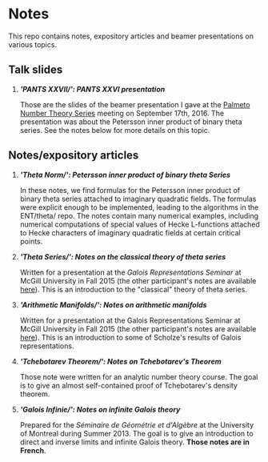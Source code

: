 # Notes

This repo contains notes, expository articles and beamer presentations on various topics.

## Talk slides

1. ___'PANTS XXVII/': PANTS XXVI presentation___

    Those are the slides of the beamer presentation I gave at the [Palmeto Number Theory Series](https://www.uncg.edu/mat/numbertheory/conferences/PANTS-XXVI.html "PANTS XXVI") meeting on September 17th, 2016. The presentation was about the Petersson inner product of binary theta series. See the notes below for more details on this topic.

## Notes/expository articles

1. ___'Theta Norm/': Petersson inner product of binary theta Series___

    In these notes, we find formulas for the Petersson inner product of binary theta series attached to imaginary quadratic fields. The formulas were explicit enough to be implemented, leading to the algorithms in the ENT/theta/ repo. The notes contain many numerical examples, including numerical computations of special values of Hecke L-functions attached to Hecke characters of imaginary quadratic fields at certain critical points.

2. ___'Theta Series/': Notes on the classical theory of theta series___

    Written for a presentation at the *Galois Representations Seminar* at McGill University in Fall 2015 (the other participant's notes are available [here](http://www.math.mcgill.ca/goren/GS/GraduateSeminar.html "Other participant's notes")). This is an introduction to the "classical" theory of theta series.

3. ___'Arithmetic Manifolds/': Notes on arithmetic manifolds___

    Written for a presentation at the Galois Representations Seminar at McGill University in Fall 2015 (the other participant's notes are available [here](http://www.math.mcgill.ca/goren/GS/GraduateSeminar.html "Other participant's notes")). This is an introduction to some of Scholze's results of Galois representations.

4. ___'Tchebotarev Theorem/': Notes on Tchebotarev's Theorem___

    Those note were written for an analytic number theory course. The goal is to give an almost self-contained proof of Tchebotarev's density theorem.

5. ___'Galois Infinie/': Notes on infinite Galois theory___

    Prepared for the *Séminaire de Géométrie et d'Algèbre* at the University of Montreal during Summer 2013. The goal is to give an introduction to direct and inverse limits and infinite Galois theory. **Those notes are in French**.
